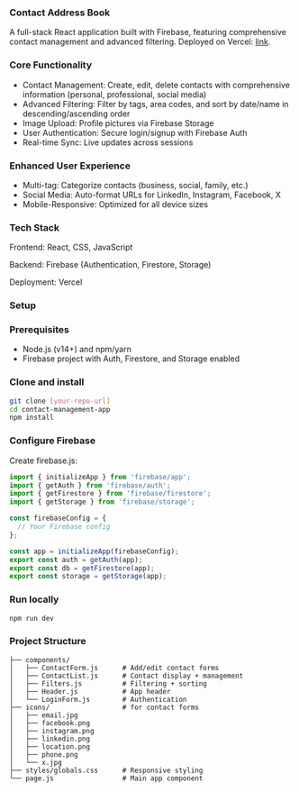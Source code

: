 ### Contact Address Book

A full-stack React application built with Firebase, featuring comprehensive contact management and advanced filtering. Deployed on Vercel: [link](address-book-virid-nine.vercel.app).

### Core Functionality
- Contact Management: Create, edit, delete contacts with comprehensive information (personal, professional, social media)
- Advanced Filtering: Filter by tags, area codes, and sort by date/name in descending/ascending order
- Image Upload: Profile pictures via Firebase Storage
- User Authentication: Secure login/signup with Firebase Auth
- Real-time Sync: Live updates across sessions

### Enhanced User Experience

- Multi-tag: Categorize contacts (business, social, family, etc.)
- Social Media: Auto-format URLs for LinkedIn, Instagram, Facebook, X
- Mobile-Responsive: Optimized for all device sizes

### Tech Stack

Frontend: React, CSS, JavaScript

Backend: Firebase (Authentication, Firestore, Storage)

Deployment: Vercel


### Setup

### Prerequisites

- Node.js (v14+) and npm/yarn
- Firebase project with Auth, Firestore, and Storage enabled

### Clone and install

```bash
git clone [your-repo-url]
cd contact-management-app
npm install
```

### Configure Firebase

Create firebase.js:

```javascript
import { initializeApp } from 'firebase/app';
import { getAuth } from 'firebase/auth';
import { getFirestore } from 'firebase/firestore';
import { getStorage } from 'firebase/storage';

const firebaseConfig = {
  // Your Firebase config
};

const app = initializeApp(firebaseConfig);
export const auth = getAuth(app);
export const db = getFirestore(app);
export const storage = getStorage(app);
```

### Run locally
```bash
npm run dev
```

### Project Structure
```
├── components/
│   ├── ContactForm.js      # Add/edit contact forms
│   ├── ContactList.js      # Contact display + management
│   ├── Filters.js          # Filtering + sorting
│   ├── Header.js           # App header
│   └── LoginForm.js        # Authentication
├── icons/                  # for contact forms
│   ├── email.jpg
│   ├── facebook.png
│   ├── instagram.png
│   ├── linkedin.png
│   ├── location.png
│   ├── phone.png
│   └── x.jpg
├── styles/globals.css      # Responsive styling
└── page.js                 # Main app component
```
